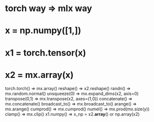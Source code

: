 
# torch way => mlx way
# x = np.numpy([1,])
# x1 = torch.tensor(x)
# x2 = mx.array(x)

torch.torch() => mx.array()
reshape() => x2.reshape()
randn() => mx.random.normal()
unsqueeze(0) => mx.expand_dims(x2, axis=0)
transpose(0,1) => mx.transpose(x2, axes=(1,0))
concatenate() => mx.concatenate()
broadcast_to() => mx.broadcast_to()
arange() => mx.arange()
cumprod() => mx.cumprod()
numel() => mx.prod(mx.size(y))
clamp() => mx.clip()
x1.numpy() => x_np = x2.__array__() or np.array(x2)